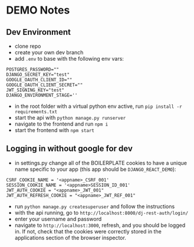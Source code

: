 # DEMO Notes

## Dev Environment

- clone repo
- create your own dev branch
- add `.env` to base with the following env vars:
```
POSTGRES_PASSWORD=""
DJANGO_SECRET_KEY="test"
GOOGLE_OAUTH_CLIENT_ID=""
GOOGLE_OAUTH_CLIENT_SECRET=""
JWT_SIGNING_KEY="test"
DJANGO_ENVIRONMENT_STAGE=''
```
- in the root folder with a virtual python env active, run `pip install -r requirements.txt`
- start the api with `python manage.py runserver`
- navigate to the frontend and run `npm i`
- start the frontend with `npm start`

## Logging in without google for dev
- in settings.py change all of the BOILERPLATE cookies to have a unique name specific to your app (this app should be `DJANGO_REACT_DEMO`):
```
CSRF_COOKIE_NAME = '<appname>_CSRF_001'
SESSION_COOKIE_NAME = '<appname>SESSION_ID_001'
JWT_AUTH_COOKIE = "<appname>_JWT_001"
JWT_AUTH_REFRESH_COOKIE = "<appname>_JWT_REF_001"
```
- run `python manage.py createsuperuser` and follow the instructions
- with the api running, go to `http://localhost:8000/dj-rest-auth/login/`
- enter your username and password
- navigate to `http://localhost:3000`, refresh, and you should be logged in. If not, check that the cookies were correctly stored in the applications section of the browser inspector.


